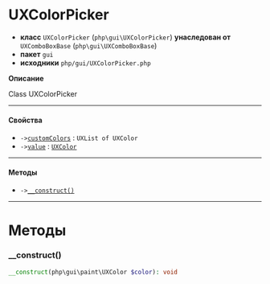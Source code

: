 # UXColorPicker

- **класс** `UXColorPicker` (`php\gui\UXColorPicker`) **унаследован от** `UXComboBoxBase` (`php\gui\UXComboBoxBase`)
- **пакет** `gui`
- **исходники** `php/gui/UXColorPicker.php`

**Описание**

Class UXColorPicker

---

#### Свойства

- `->`[`customColors`](#prop-customcolors) : `UXList of UXColor`
- `->`[`value`](#prop-value) : [`UXColor`](https://github.com/jphp-compiler/jphp/blob/master/exts/jphp-gui-ext/api-docs/classes/php/gui/paint/UXColor.ru.md)

---

#### Методы

- `->`[`__construct()`](#method-__construct)

---
# Методы

<a name="method-__construct"></a>

### __construct()
```php
__construct(php\gui\paint\UXColor $color): void
```